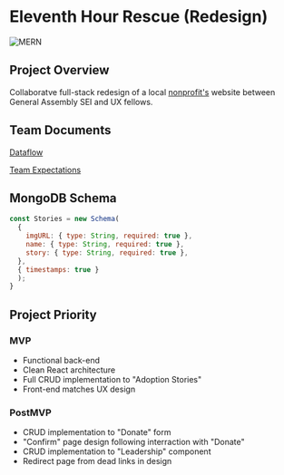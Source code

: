 # Eleventh Hour Rescue (Redesign)

![MERN](https://raw.githubusercontent.com/Henry-Cook/Eleventh-Hour-Rescue-Redesign/feature/readme/assets/mern-img.png)

## Project Overview
Collaboratve full-stack redesign of a local [nonprofit's](https://www.ehrdogs.org/) website between General Assembly SEI and UX fellows.

## Team Documents

[Dataflow](https://whimsical.com/LjJ2NeDioewmL2MvciYwsB)

[Team Expectations](https://docs.google.com/document/d/1fVny92CdTiep-hjwiTzCODf-YCM_jhu9lDEkqwpcJwg/edit?usp=sharing)

## MongoDB Schema

```javascript
const Stories = new Schema(
  {
    imgURL: { type: String, required: true },
    name: { type: String, required: true },
    story: { type: String, required: true },
  },
  { timestamps: true }
  );
}
```


## Project Priority

### MVP 

- Functional back-end
- Clean React architecture
- Full CRUD implementation to "Adoption Stories"
- Front-end matches UX design

### PostMVP  

- CRUD implementation to "Donate" form
- "Confirm" page design following interraction with "Donate"
- CRUD implementation to "Leadership" component
- Redirect page from dead links in design

